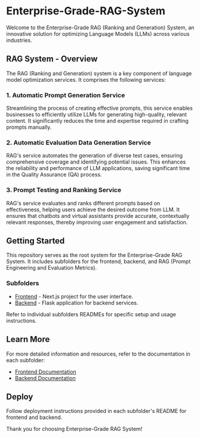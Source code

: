 # Enterprise-Grade-RAG-System

Welcome to the Enterprise-Grade RAG (Ranking and Generation) System, an innovative solution for optimizing Language Models (LLMs) across various industries.


## RAG System - Overview

The RAG (Ranking and Generation) system is a key component of language model optimization services. It comprises the following services:

### 1. Automatic Prompt Generation Service

Streamlining the process of creating effective prompts, this service enables businesses to efficiently utilize LLMs for generating high-quality, relevant content. It significantly reduces the time and expertise required in crafting prompts manually.

### 2. Automatic Evaluation Data Generation Service

RAG's service automates the generation of diverse test cases, ensuring comprehensive coverage and identifying potential issues. This enhances the reliability and performance of LLM applications, saving significant time in the Quality Assurance (QA) process.

### 3. Prompt Testing and Ranking Service

RAG's service evaluates and ranks different prompts based on effectiveness, helping users achieve the desired outcome from LLM. It ensures that chatbots and virtual assistants provide accurate, contextually relevant responses, thereby improving user engagement and satisfaction.

## Getting Started

This repository serves as the root system for the Enterprise-Grade RAG System. It includes subfolders for the frontend, backend, and RAG (Prompt Engineering and Evaluation Metrics).

### Subfolders

- [Frontend](./frontend) - Next.js project for the user interface.
- [Backend](./backend) - Flask application for backend services.


Refer to individual subfolders READMEs for specific setup and usage instructions.

## Learn More

For more detailed information and resources, refer to the documentation in each subfolder:

- [Frontend Documentation](./frontend/README.md)
- [Backend Documentation](./backend/README.md)

## Deploy

Follow deployment instructions provided in each subfolder's README for frontend and backend.

Thank you for choosing Enterprise-Grade RAG System!

